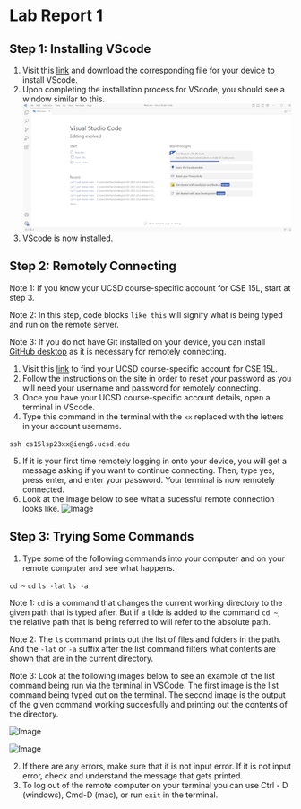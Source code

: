 # Lab Report 1

## Step 1: Installing VScode

1. Visit this [link](https://code.visualstudio.com/) and download the corresponding file for your device to install VScode.
2. Upon completing the installation process for VScode, you should see a window similar to this.
![Image](VScode.png)
3. VScode is now installed.


## Step 2: Remotely Connecting

Note 1: If you know your UCSD course-specific account for CSE 15L, start at step 3.

Note 2: In this step, code blocks ```like this``` will signify what is being typed and run on the remote server.

Note 3: If you do not have Git installed on your device, you can install [GitHub desktop](https://desktop.github.com/) as it is necessary for remotely connecting.
1. Visit this [link](https://sdacs.ucsd.edu/~icc/index.php) to find your UCSD course-specific account for CSE 15L.
2. Follow the instructions on the site in order to reset your password as you will need your username and password for remotely connecting.
3. Once you have your UCSD course-specific account details, open a terminal in VScode.  
4. Type this command in the terminal with the ```xx``` replaced with the letters in your account username.

``` ssh cs15lsp23xx@ieng6.ucsd.edu ```

5. If it is your first time remotely logging in onto your device, you will get a message asking if you want to continue connecting.  Then, type yes, press enter, and enter your password.  Your terminal is now remotely connected.
6. Look at the image below to see what a sucessful remote connection looks like.
![Image](RemoteConnection.png)

## Step 3: Trying Some Commands

1. Type some of the following commands into your computer and on your remote computer and see what happens.

```cd ~```
```cd```
```ls -lat```
```ls -a```

Note 1: ```cd``` is a command that changes the current working directory to the given path that is typed after.  But if a tilde is added to the command ```cd ~```, the relative path that is being referred to will refer to the absolute path.

Note 2: The ```ls``` command prints out the list of files and folders in the path.  And the ```-lat``` or ```-a``` suffix after the list command filters what contents are shown that are in the current directory.

Note 3: Look at the following images below to see an example of the list command being run via the terminal in VSCode.  The first image is the list command being typed out on the terminal.  The second image is the output of the given command working succesfully and printing out the contents of the directory.

![Image](LSCommand.PNG)

![Image](LSCommandResult.png)

2. If there are any errors, make sure that it is not input error.  If it is not input error, check and understand the message that gets printed.
3. To log out of the remote computer on your terminal you can use Ctrl - D (windows), Cmd-D (mac), or run ```exit``` in the terminal.
